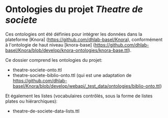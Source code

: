 # Ontologies du projet *Theatre de societe*

Ces ontologies ont été définies pour intégrer les données dans la plateforme [Knora] (<https://github.com/dhlab-basel/Knora>), conformément à l'ontologie de haut niveau [knora-base] (<https://github.com/dhlab-basel/Knora/blob/develop/knora-ontologies/knora-base.ttl>).

Ce dossier comprend les ontologies du projet:
- theatre-societe-onto.ttl
- theatre-societe-biblio-onto.ttl (qui est une adaptation de https://github.com/dhlab-basel/Knora/blob/develop/webapi/_test_data/ontologies/biblio-onto.ttl) 

Et également les listes (vocabulaires contrôlés, sous la forme de listes plates ou hiérarchiques):
- theatre-de-societe-data-lists.ttl

